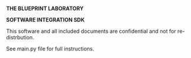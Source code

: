 __THE BLUEPRINT LABORATORY__

__SOFTWARE INTEGRATION SDK__

This software and all included documents are confidential and not for re-distrbution.

See main.py file for full instructions.
